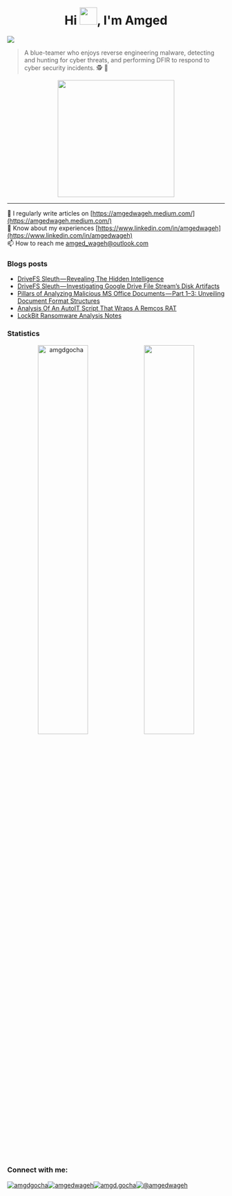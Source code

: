 <h1 align="center">Hi <img src = "https://raw.githubusercontent.com/MartinHeinz/MartinHeinz/master/wave.gif" width = 40>, I'm Amged</h1>

<img src="https://readme-typing-svg.herokuapp.com?color=%FF8B28FF&size=25&center=true&vCenter=true&width=1000&height=75&lines=A+DFIR+Consultant+and+a+Malware+Analyst">

> A blue-teamer who enjoys reverse engineering malware, detecting and hunting for cyber threats, and performing DFIR to respond to cyber security incidents. 🕵 👾

<p align="center"><img src="https://media.giphy.com/media/QvpqTCiEcwtvx6wwJK/giphy.gif" width="270" height="270" frameBorder="0" class="giphy-embed" allowFullScreen></img></p>

---

📝 I regularly write articles on [https://amgedwageh.medium.com/](https://amgedwageh.medium.com/)</br>
📄 Know about my experiences [https://www.linkedin.com/in/amgedwageh](https://www.linkedin.com/in/amgedwageh)</br>
📫 How to reach me amged_wageh@outlook.com</br>

### Blogs posts
<!-- BLOG-POST-LIST:START -->
- [DriveFS Sleuth — Revealing The Hidden Intelligence](https://amgedwageh.medium.com/drivefs-sleuth-revealing-the-hidden-intelligence-82f043c452e4?source=rss-6cb86f72015c------2)
- [DriveFS Sleuth — Investigating Google Drive File Stream’s Disk Artifacts](https://amgedwageh.medium.com/drivefs-sleuth-investigating-google-drive-file-streams-disk-artifacts-0b5ea637c980?source=rss-6cb86f72015c------2)
- [Pillars of Analyzing Malicious MS Office Documents — Part 1–3: Unveiling Document Format Structures](https://amgedwageh.medium.com/pillars-of-analyzing-malicious-ms-office-documents-part-1-3-document-format-structures-89d5c73be66?source=rss-6cb86f72015c------2)
- [Analysis Of An AutoIT Script That Wraps A Remcos RAT](https://amgedwageh.medium.com/analysis-of-an-autoit-script-that-wraps-a-remcos-rat-6b5b66075b87?source=rss-6cb86f72015c------2)
- [LockBit Ransomware Analysis Notes](https://amgedwageh.medium.com/lockbit-ransomware-analysis-notes-93a542fc8511?source=rss-6cb86f72015c------2)
<!-- BLOG-POST-LIST:END -->

### Statistics
<p align="center">
  <img width="48%" src="https://github-readme-stats.vercel.app/api?username=amgdgocha&count_private=true&theme=dark&show_icons=true" alt="amgdgocha" />
  <img width="48%" src="https://github-readme-streak-stats.herokuapp.com/?user=amgdgocha&hide_border=true&theme=dark&show_icons=true" />
</p>

<h3 align="left">Connect with me:</h3>
<p align="left">
<a href="https://twitter.com/amgdgocha" target="blank"><img align="center" src="https://img.icons8.com/bubbles/50/000000/twitter-squared.png" alt="amgdgocha"/></a><a href="https://linkedin.com/in/amgedwageh" target="blank"><img align="center" src="https://img.icons8.com/bubbles/50/000000/linkedin.png"" alt="amgedwageh"/></a><a href="https://fb.com/amgd.gocha" target="blank"><img align="center" src="https://img.icons8.com/bubbles/50/000000/facebook-new.png" alt="amgd.gocha"/></a><a href="https://amgedwageh.medium.com/" target="blank"><img align="center" src="https://img.icons8.com/bubbles/50/000000/medium-new.png" alt="@amgedwageh"/></a>
</p>
